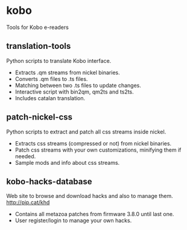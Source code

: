 # kobo
Tools for Kobo e-readers

## translation-tools
Python scripts to translate Kobo interface.
* Extracts .qm streams from nickel binaries.
* Converts .qm files to .ts files.
* Matching between two .ts files to update changes.
* Interactive script with bin2qm, qm2ts and ts2ts.
* Includes catalan translation.

## patch-nickel-css
Python scripts to extract and patch all css streams inside nickel.
* Extracts css streams (compressed or not) from nickel binaries.
* Patch css streams with your own customizations, minifying them if needed.
* Sample mods and info about css streams.

## kobo-hacks-database
Web site to browse and download hacks and also to manage them.
http://pip.cat/khd
* Contains all metazoa patches from firmware 3.8.0 until last one.
* User register/login to manage your own hacks.
